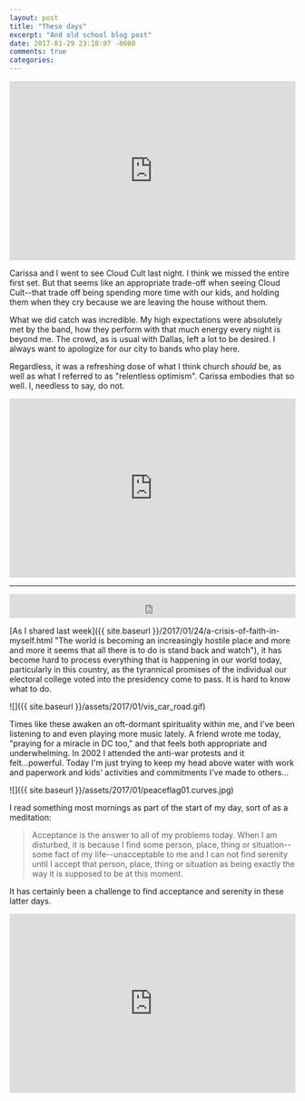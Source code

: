 ```yaml
---
layout: post
title: "These days"
excerpt: "And old school blog post"
date: 2017-01-29 23:18:07 -0600
comments: true
categories: 
---
```


<iframe width="100%" height="315" src="https://www.youtube.com/embed/8nKOpw4i_6M" frameborder="0" allowfullscreen></iframe>

Carissa and I went to see Cloud Cult last night. I think we missed the entire first set. But that seems like an appropriate trade-off when seeing Cloud Cult--that trade off being spending more time with our kids, and holding them when they cry because we are leaving the house without them. 

What we did catch was incredible. My high expectations were absolutely met by the band, how they perform with that much energy every night is beyond me. The crowd, as is usual with Dallas, left a lot to be desired. I always want to apologize for our city to bands who play here.

Regardless, it was a refreshing dose of what I think church _should_ be, as well as what I referred to as "relentless optimism". Carissa embodies that so well. I, needless to say, do not.

<iframe width="100%" height="315" src="https://www.youtube.com/embed/b1bZfhTT3HQ" frameborder="0" allowfullscreen></iframe>

---

<iframe style="border: 0; width: 100%; height: 42px;" src="https://bandcamp.com/EmbeddedPlayer/album=1607945823/size=small/bgcol=ffffff/linkcol=0687f5/track=3071323481/transparent=true/"></iframe>

[As I shared last week]({{ site.baseurl }}/2017/01/24/a-crisis-of-faith-in-myself.html "The world is becoming an increasingly hostile place and more and more it seems that all there is to do is stand back and watch"), it has become hard to process everything that is happening in our world today, particularly in this country, as the tyrannical promises of the individual our electoral college voted into the presidency come to pass. It is hard to know what to do.

![]({{ site.baseurl }}/assets/2017/01/vis_car_road.gif)

Times like these awaken an oft-dormant spirituality within me, and I've been listening to and even playing more music lately. A friend wrote me today, "praying for a miracle in DC too," and that feels both appropriate and underwhelming. In 2002 I attended the anti-war protests and it felt...powerful. Today I'm just trying to keep my head above water with work and paperwork and kids' activities and commitments I've made to others...

![]({{ site.baseurl }}/assets/2017/01/peaceflag01.curves.jpg)

I read something most mornings as part of the start of my day, sort of as a meditation:

> Acceptance is the answer to all of my problems today. When I am disturbed, it is because I find some person, place, thing or situation--some fact of my life--unacceptable to me and I can not find serenity until I accept that person, place, thing or situation as being exactly the way it is supposed to be at this moment.

It has certainly been a challenge to find acceptance and serenity in these latter days. 

<iframe width="100%" height="315" src="https://www.youtube.com/embed/1jqeMw2DUdU?t=15m5s" frameborder="0" allowfullscreen></iframe>
